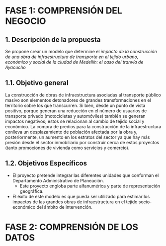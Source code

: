 # FASE 1: COMPRENSIÓN DEL NEGOCIO
## 1. Descripción de la propuesta
Se propone crear un modelo que determine el *impacto de la construcción de una obra de infraestructura de transporte en el tejido urbano, económico y social de la ciudad de Medellín: el caso del tranvía de Ayacucho*
## 1.1. Objetivo general
La construcción de obras de infraestructura asociadas al transporte público masivo son elementos detonadores de grandes transformaciones en el territorio sobre los que transcurren. Si bien, desde un punto de vista positivo, porque generan una reducción en el número de usuarios de transporte privado (motocicletas y automóviles) también se generan impactos negativos; estos se relacionan al cambio de tejido social y económico. La compra de predios para la construcción de la infraestructura conlleva un desplazamiento de población afectada por la obra y, posteriormente, un aumento en los estratos del sector ya que hay más presión desde el sector inmobiliario por construir cerca de estos proyectos (tanto promociones de vivienda como servicios y comercio).  

## 1.2. Objetivos Específicos
   * El proyecto pretende integrar las diferentes unidades que conforman el Departamento Administrativo de Planeación.
        * Este proyecto engloba parte alfanumérica y parte de representación geográfica.
   * El éxito de este modelo es que pueda ser utilizado para estimar los impactos de las grandes obras de infraestructura en el tejido socio-económico del ámbito de intervención.
   
      

   
   
# FASE 2: COMPRENSIÓN DE LOS DATOS

